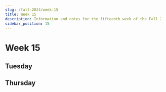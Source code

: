 ```yaml
---
slug: /fall-2024/week-15
title: Week 15
description: Information and notes for the fifteenth week of the Fall 2024 semester for the UMass Lowell Cloud Computing Club.
sidebar_position: 15
---
```


# Week 15

## Tuesday

## Thursday

